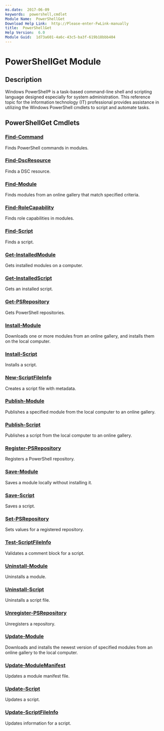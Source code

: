 ```yaml
---
ms.date:  2017-06-09
keywords:  powershell,cmdlet
Module Name:  PowerShellGet
Download Help Link:  http://Please-enter-FwLink-manually
title:  PowerShellGet
Help Version:  6.0
Module Guid:  1d73a601-4a6c-43c5-ba3f-619b18bbb404
---
```


# PowerShellGet Module
## Description
Windows PowerShell® is a task-based command-line shell and scripting language designed especially for system administration. This reference topic for the information technology (IT) professional provides assistance in utilizing the Windows PowerShell cmdlets to script and automate tasks. 

## PowerShellGet Cmdlets
### [Find-Command](find-command.md)
Finds PowerShell commands in modules.


### [Find-DscResource](find-dscresource.md)
Finds a DSC resource.


### [Find-Module](find-module.md)
Finds modules from an online gallery that match specified criteria.


### [Find-RoleCapability](find-rolecapability.md)
Finds role capabilities in modules.


### [Find-Script](find-script.md)
Finds a script.


### [Get-InstalledModule](get-installedmodule.md)
Gets installed modules on a computer.


### [Get-InstalledScript](get-installedscript.md)
Gets an installed script.


### [Get-PSRepository](get-psrepository.md)
Gets PowerShell repositories.


### [Install-Module](install-module.md)
Downloads one or more modules from an online gallery, and installs them on the local computer.


### [Install-Script](install-script.md)
Installs a script.


### [New-ScriptFileInfo](new-scriptfileinfo.md)
Creates a script file with metadata.


### [Publish-Module](publish-module.md)
Publishes a specified module from the local computer to an online gallery.


### [Publish-Script](publish-script.md)
Publishes a script from the local computer to an online gallery.


### [Register-PSRepository](register-psrepository.md)
Registers a PowerShell repository.


### [Save-Module](save-module.md)
Saves a module locally without installing it.


### [Save-Script](save-script.md)
Saves a script.


### [Set-PSRepository](set-psrepository.md)
Sets values for a registered repository.


### [Test-ScriptFileInfo](test-scriptfileinfo.md)
Validates a comment block for a script.


### [Uninstall-Module](uninstall-module.md)
Uninstalls a module.


### [Uninstall-Script](uninstall-script.md)
Uninstalls a script file.


### [Unregister-PSRepository](unregister-psrepository.md)
Unregisters a repository.


### [Update-Module](update-module.md)
Downloads and installs the newest version of specified modules from an online gallery to the local computer.


### [Update-ModuleManifest](update-modulemanifest.md)
Updates a module manifest file.


### [Update-Script](update-script.md)
Updates a script.

### [Update-ScriptFileInfo](update-scriptfileinfo.md)
Updates information for a script.


